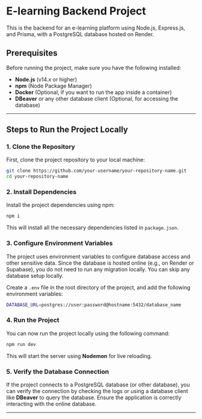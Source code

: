 # E-learning Backend Project

This is the backend for an e-learning platform using Node.js, Express.js, and Prisma, with a PostgreSQL database hosted on Render.

## Prerequisites

Before running the project, make sure you have the following installed:

- **Node.js** (v14.x or higher)
- **npm** (Node Package Manager)
- **Docker** (Optional, if you want to run the app inside a container)
- **DBeaver** or any other database client (Optional, for accessing the database)

---

## Steps to Run the Project Locally

### 1. Clone the Repository

First, clone the project repository to your local machine:

```bash
git clone https://github.com/your-username/your-repository-name.git
cd your-repository-name
```

### 2. Install Dependencies

Install the project dependencies using npm:

```bash
npm i
```

This will install all the necessary dependencies listed in `package.json`.

### 3. Configure Environment Variables

The project uses environment variables to configure database access and other sensitive data. Since the database is hosted online (e.g., on Render or Supabase), you do not need to run any migration locally. You can skip any database setup locally.

Create a `.env` file in the root directory of the project, and add the following environment variables:

```bash
DATABASE_URL=postgres://user:password@hostname:5432/database_name
 ```

 ### 4. Run the Project

You can now run the project locally using the following command:

```bash
npm run dev
 ```

This will start the server using **Nodemon** for live reloading.

### 5. Verify the Database Connection

If the project connects to a PostgreSQL database (or other database), you can verify the connection by checking the logs or using a database client like **DBeaver** to query the database. Ensure the application is correctly interacting with the online database.

---